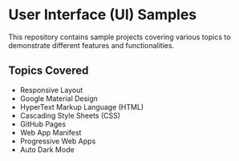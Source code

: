 # User Interface (UI) Samples

This repository contains sample projects covering various topics to demonstrate different features and functionalities.

## Topics Covered

- Responsive Layout
- Google Material Design
- HyperText Markup Language (HTML)
- Cascading Style Sheets (CSS)
- GitHub Pages
- Web App Manifest
- Progressive Web Apps
- Auto Dark Mode


